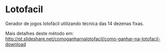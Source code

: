 Lotofacil
=========

Gerador de jogos lotofácil utilizando técnica das 14 dezenas fixas.

Mais detalhes deste método em: http://pt.slideshare.net/comoganharnalotofacil/como-ganhar-na-lotofacil-download
